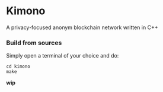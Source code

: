 # Kimono
A privacy-focused anonym blockchain network written in C++ 


### Build from sources

Simply open a terminal of your choice and do:

```
cd kimono
make
```


**wip** 
